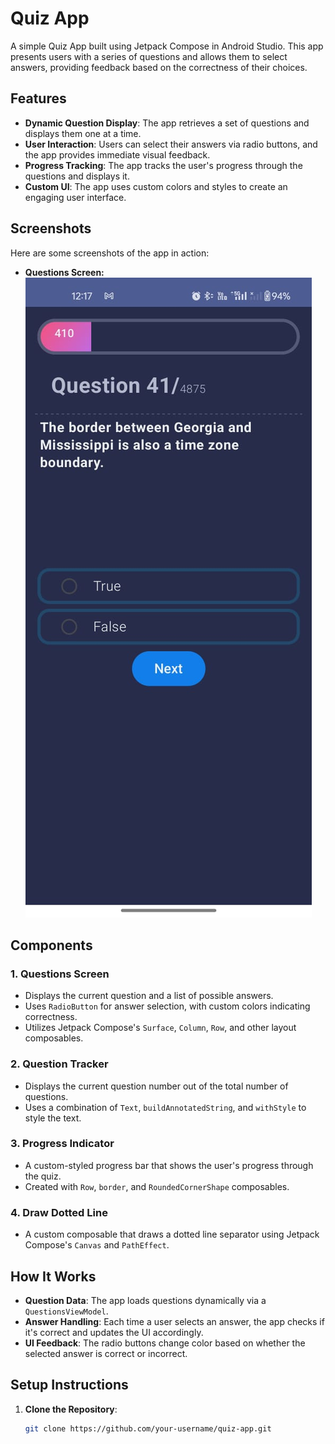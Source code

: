 # Quiz App

A simple Quiz App built using Jetpack Compose in Android Studio. This app presents users with a series of questions and allows them to select answers, providing feedback based on the correctness of their choices.

## Features

- **Dynamic Question Display**: The app retrieves a set of questions and displays them one at a time.
- **User Interaction**: Users can select their answers via radio buttons, and the app provides immediate visual feedback.
- **Progress Tracking**: The app tracks the user's progress through the questions and displays it.
- **Custom UI**: The app uses custom colors and styles to create an engaging user interface.

## Screenshots

Here are some screenshots of the app in action:

- **Questions Screen:**
  ![Questions Screen](https://github.com/KushagraPatni/QuizApp/blob/main/QuizScreenImage.jpg)

## Components

### 1. Questions Screen
   - Displays the current question and a list of possible answers.
   - Uses `RadioButton` for answer selection, with custom colors indicating correctness.
   - Utilizes Jetpack Compose's `Surface`, `Column`, `Row`, and other layout composables.

### 2. Question Tracker
   - Displays the current question number out of the total number of questions.
   - Uses a combination of `Text`, `buildAnnotatedString`, and `withStyle` to style the text.

### 3. Progress Indicator
   - A custom-styled progress bar that shows the user's progress through the quiz.
   - Created with `Row`, `border`, and `RoundedCornerShape` composables.

### 4. Draw Dotted Line
   - A custom composable that draws a dotted line separator using Jetpack Compose's `Canvas` and `PathEffect`.

## How It Works

- **Question Data**: The app loads questions dynamically via a `QuestionsViewModel`.
- **Answer Handling**: Each time a user selects an answer, the app checks if it's correct and updates the UI accordingly.
- **UI Feedback**: The radio buttons change color based on whether the selected answer is correct or incorrect.

## Setup Instructions

1. **Clone the Repository**: 
   ```bash
   git clone https://github.com/your-username/quiz-app.git
